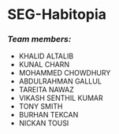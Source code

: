 # SEG-Habitopia


### *Team members:*

<ul>
<li>KHALID ALTALIB</li>
<li>KUNAL CHARN</li>
<li>MOHAMMED CHOWDHURY</li>
<li>ABDULRAHMAN GALLUL</li>
<li>TAREITA NAWAZ</li>
<li>VIKASH SENTHIL KUMAR</li>
<li>TONY SMITH</li>
<li>BURHAN TEKCAN</li>
<li>NICKAN TOUSI</li>
</ul>

